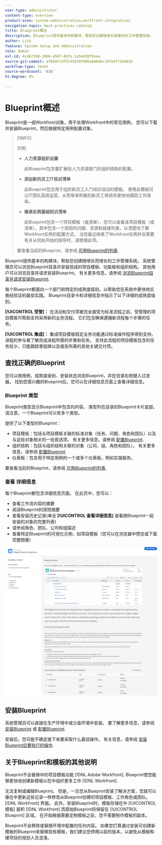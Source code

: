 ```yaml
---
user-type: administrator
content-type: overview
product-area: system-administration;workfront-integrations
navigation-topic: best-practices-catalog
title: Blueprint概述
description: Blueprint提供基本的构建块，帮助您创建随增长而增长的工作管理系统。
author: Lisa
feature: System Setup and Administration
role: Admin
exl-id: 4c487598-2066-4507-8dfe-1a54d38f5eea
source-git-commit: af869fc8f57458f0f006ab86d6c19fe07f3eb81b
workflow-type: tm+mt
source-wordcount: '816'
ht-degree: 0%

---
```


# Blueprint概述

Blueprint是一组Workfront对象，用于处理Workfront中的常见用例。 您可以下载并安装Blueprint，然后根据特定用例配置对象。

>[!INFO]
>
>示例:
>
>* **人力资源组织设置**
>
>   此Blueprint包含要扩展到人力资源部门的组织结构的配置。
>
>* **添加新的员工IT核对清单**
>
>   此Blueprint包含用于组织新员工入门培训活动的模板。 使用此模板可让IT团队高效运营，从而带来积极的新员工体验并更快地跟踪工作效率。
>
>* **继承实例基础知识清单**
>
>    此Blueprint包含一个项目模板（或清单），您可以查看该项目模板（或清单），其中包含一个简短的问题、资源和链接列表，以清楚地了解Workfront实例的配置方式。 当您最近继承了Workfront实例并且需要有关从何处开始的指导时，请使用此项。
>
>要查看当前的Blueprint，请参阅 [可用Blueprint的列表](/help/quicksilver/administration-and-setup/blueprints/list-of-available-blueprints.md).


Blueprint提供基本的构建块，帮助您创建随增长而增长的工作管理系统。 系统管理员可以浏览Blueprint目录并安装现成的项目模板、功能板和组织结构。 其他用户可以浏览目录并请求安装Blueprint。 有关更多信息，请参阅 [浏览Blueprint目录并请求安装Blueprint](../../administration-and-setup/blueprints/browse-catalog.md).

每个Blueprint都面向一个部门和特定的成熟度级别，以帮助您在系统中更快地实施经验证的最佳实践。 Blueprint目录卡和详细信息中指示了以下详细的成熟度级别。

**[!UICONTROL 受管]：** 在活动和交付项被完全接受为标准流程之前，受管理的项目模板可帮助支持采用新的业务流程。 它们包含确保遵循新流程每个步骤的任务。

**[!UICONTROL 集成]：** 集成项目模板假定业务功能通过标准操作程序得到支持。 进程的参与者了解完成进程所需的步骤和任务。 支持此流程的项目模板包含的任务较少，只能跟踪里程碑以及报告所需的其他关键交付项。

## 查找正确的Blueprint

您可以按用例、成熟度级别、安装状态浏览Blueprint，并在目录右侧键入过滤器。 找到您感兴趣的Blueprint后，您可以在详细信息页面上查看详细信息。

### Blueprint 类型

Blueprint类型显示Blueprint中包含的内容。 类型列在目录的Blueprint卡片底部。 请注意，一个Blueprint可以有多个类型。

提供了以下类型的Blueprint：

* 项目模板：包括与项目模板关联的标准对象（任务、问题、角色和团队）以及与这些对象相关的一些首选项。 有关更多信息，请参阅 [配置Blueprint](../../administration-and-setup/blueprints/configure-template-package.md).
* 组织结构：包括与组织结构关联的对象（公司、组、角色和团队）。 有关更多信息，请参阅 [配置Blueprint](../../administration-and-setup/blueprints/configure-template-package.md).
* 仪表板：包含用于特定用例的一个或多个仪表板，例如实施服务。
<!--
* Request queues: Includes one or more projects configured as request queues.
* Custom forms: Includes custom forms attached to another object type, such as a project or portfolio.
* Setup features: Includes one or more elements that are configured in the Setup area of Workfront, such as layout templates.
-->

要查看当前的Blueprint，请参阅 [可用Blueprint的列表](/help/quicksilver/administration-and-setup/blueprints/list-of-available-blueprints.md).

### 查看  详细信息

每个Blueprint都包含详细信息页面。 在此页中，您可以：

* 查看工作流内容的摘要
* 阅读Blueprint的简短摘要
* 查看安装历史记录(单击 **[!UICONTROL 查看详细信息]** 查看随Blueprint一起安装的对象的完整列表)
* 请参阅角色、团队、公司和组描述
* 查看特定Blueprint的可视化示例，如项目模板（您可以在浏览器中预览或下载完整图像）

![[!UICONTROL Blueprint详细信息] 页面](assets/blueprint-details-page-2022.png)

## 安装Blueprint

系统管理员可以直接在生产环境中或沙盒环境中安装。 要了解更多信息，请参阅 [安装Blueprint](../../administration-and-setup/blueprints/blueprints-install.md) 或 [配置Blueprint](../../administration-and-setup/blueprints/configure-template-package.md).

安装后，您可能不确定接下来要采取什么最佳操作。 有关信息，请参阅 [安装Blueprint后要执行的操作](../../administration-and-setup/blueprints/best-next-actions-after-install.md).

## 关于Blueprint和模板的其他说明

Blueprint不会替换中的项目模板功能 [!DNL Adobe Workfront]. Blueprint使您能够更快地创建新模板以在中组织更多工作 [!DNL Workfront].

无法复制或编辑Blueprint。 但是，一旦您从Blueprint安装了解决方案，您就可以像在中更新这些记录一样修改从Blueprint创建的项目模板、工作角色或团队。 [!DNL Workfront] 界面。 此外，安装Blueprint时，模板存储在中 [!UICONTROL 模板] 面积 [!DNL Workfront] 而原始Blueprint将保留在 [!UICONTROL Blueprint] 区域。 在开始根据需要定制模板之前，您不需要制作模板的副本。

Blueprint不会移除或替换环境中配置的任何内容。 如果您打算通过安装可创建新模板的Blueprint来替换现有模板，我们建议您停用以前的版本，以避免从模板构建项目的规划人员混淆。
